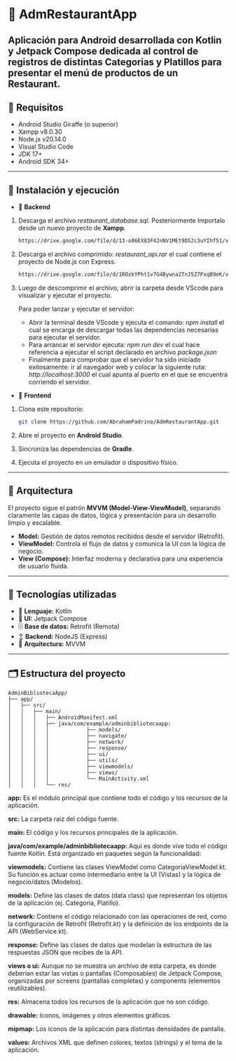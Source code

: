 # 📗 AdmRestaurantApp

Aplicación para Android desarrollada con **Kotlin** y **Jetpack Compose** dedicada al control de registros de distintas Categorias y Platillos para presentar el menú de productos de un Restaurant.
---

## 📑 Requisitos

- Android Studio Giraffe (o superior)
- Xampp v8.0.30
- Node.js v20.14.0
- Visual Studio Code
- JDK 17+
- Android SDK 34+
---

## 🚀 Instalación y ejecución
-    🔳 **Backend**

1. Descarga el archivo *restaurant_database.sql*. Posteriormente Importalo desde un nuevo proyecto de **Xampp**.
    ```bash
   https://drive.google.com/file/d/13-o86EX83F42nNV1MEt9DS2c3uYIhf51/view?usp=drive_link
   ```
2. Descarga el archivo comprimido: *restaurant_api.rar* el cual contiene el proyecto de Node.js con Express.
    ```bash
   https://drive.google.com/file/d/1ROzkYPht1v7G4Bywna2TnJ5Z7PxqB9eK/view?usp=drive_link
   ```
3. Luego de descomprimir el archivo, abrir la carpeta desde VScode para visualizar y ejecutar el proyecto.

   Para poder lanzar y ejecutar el servidor:

    - Abrir la terminal desde VScode y ejecuta el comando: *npm install* el cual se encarga de descargar todas las dependencias necesarias para ejecutar el servidor.
    - Para arrancar el servidor ejecuta: *npm run dev* el cual hace referencia a ejecutar el script declarado en archivo *package.json*
    - Finalmente para comprobar que el servidor ha sido iniciado exitosamente: ir al navegador web y colocar la siguiente ruta: *http://localhost:3000* el cual apunta al puerto en el que se encuentra corriendo el servidor.

- 🔲 **Frontend**

1. Clona este repositorio:
   ```bash
   git clone https://github.com/AbrahamPadrino/AdmRestaurantApp.git
   ```

2. Abre el proyecto en **Android Studio**.

3. Sincroniza las dependencias de **Gradle**.

4. Ejecuta el proyecto en un emulador o dispositivo físico.
---

## 🧱 Arquitectura
El proyecto sigue el patrón **MVVM (Model-View-ViewModel)**, separando claramente las capas de datos, lógica y presentación para un desarrollo limpio y escalable.

- **Model:** Gestión de datos remotos recibidos desde el servidor (Retrofit).
- **ViewModel:** Controla el flujo de datos y comunica la UI con la lógica de negocio.
- **View (Compose):** Interfaz moderna y declarativa para una experiencia de usuario fluida.
---

## 🧩 Tecnologías utilizadas
- 🧠 **Lenguaje:** Kotlin
- 🎨 **UI:** Jetpack Compose
- 🗄️ **Base de datos:** Retrofit (Remota)
- ↕️ **Backend:** NodeJS (Express)
- 🧱 **Arquitectura:** MVVM
---

## 🗂️ Estructura del proyecto
```plaintext
AdminBibliotecaApp/
├── app/                                        
│   ├── src/
│   │   ├── main/
│   │   │   ├── AndroidManifest.xml
│   │   │   ├── java/com/example/adminbibliotecaapp:                    
│   │   │   │            ├── models/
│   │   │   │            ├── navigate/
│   │   │   │            ├── network/
│   │   │   │            ├── response/
│   │   │   │            ├── ui/
│   │   │   │            ├── utils/
│   │   │   │            ├── viewmodels/
│   │   │   │            ├── views/
│   │   │   │            └── MainActivity.xml
│   │   │   └── res/
```
**app:** Es el módulo principal que contiene todo el código y los recursos de la aplicación.

**src:** La carpeta raíz del código fuente.

**main:** El código y los recursos principales de la aplicación.

**java/com/example/adminbibliotecaapp:** Aquí es donde vive todo el código fuente Kotlin. Está organizado en paquetes según la funcionalidad:

**viewmodels:** Contiene las clases ViewModel como CategoriaViewModel.kt. Su función es actuar como intermediario entre la UI (Vistas) y la lógica de negocio/datos (Modelos).

**models:** Define las clases de datos (data class) que representan los objetos de la aplicación (ej. Categoria, Platillo).

**network:** Contiene el código relacionado con las operaciones de red, como la configuración de Retrofit (Retrofit.kt) y la definición de los endpoints de la API (WebService.kt).

**response:** Define las clases de datos que modelan la estructura de las respuestas JSON que recibes de la API.

**views o ui:** Aunque no se muestra un archivo de esta carpeta, es donde deberían estar las vistas o pantallas (Composables) de Jetpack Compose, organizadas por screens (pantallas completas) y components (elementos reutilizables).

**res:** Almacena todos los recursos de la aplicación que no son código.

**drawable:** Iconos, imágenes y otros elementos gráficos.

**mipmap:** Los iconos de la aplicación para distintas densidades de pantalla.

**values:** Archivos XML que definen colores, textos (strings) y el tema de la aplicación.  
